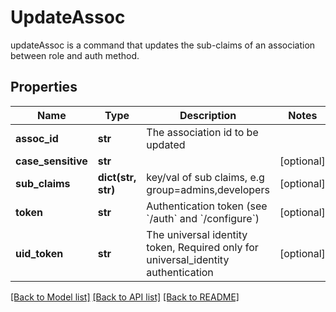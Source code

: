 # UpdateAssoc

updateAssoc is a command that updates the sub-claims of an association between role and auth method.
## Properties
Name | Type | Description | Notes
------------ | ------------- | ------------- | -------------
**assoc_id** | **str** | The association id to be updated | 
**case_sensitive** | **str** |  | [optional] 
**sub_claims** | **dict(str, str)** | key/val of sub claims, e.g group&#x3D;admins,developers | [optional] 
**token** | **str** | Authentication token (see &#x60;/auth&#x60; and &#x60;/configure&#x60;) | [optional] 
**uid_token** | **str** | The universal identity token, Required only for universal_identity authentication | [optional] 

[[Back to Model list]](../README.md#documentation-for-models) [[Back to API list]](../README.md#documentation-for-api-endpoints) [[Back to README]](../README.md)


